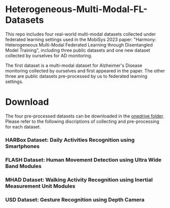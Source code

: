 # Heterogeneous-Multi-Modal-FL-Datasets

This repo includes four real-world multi-modal datasets collected under federated learning settings used in the MobiSys 2023 paper: "Harmony: Heterogeneous Multi-Modal Federated Learning through Disentangled Model Training", including three public datasets and one new dataset collected by ourselves for AD monitoring.

The first dataset is a multi-modal dataset for Alzheimer's Disease monitoring collected by ourselves and first appeared in the paper. The other three are public datasets pre-processed by us to federated learning settings.


# Download

  The four pre-processed datasets can be downloaded in the [onedrive folder](https://mycuhk-my.sharepoint.com/personal/1155136315_link_cuhk_edu_hk/_layouts/15/onedrive.aspx?id=%2Fpersonal%2F1155136315%5Flink%5Fcuhk%5Fedu%5Fhk%2FDocuments%2FResearch%2FHarmony%2DDataset&ga=1). Please refer to the following discriptions of collecting and pre-processing for each dataset. 
  
  
### HARBox Dataset: Daily Activities Recognition using Smartphones


### FLASH Dataset: Human Movement Detection using Ultra Wide Band Modules


### MHAD Dataset: Walking Activity Recognition using Inertial Measurement Unit Modules


### USD Dataset: Gesture Recognition using Depth Camera



